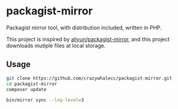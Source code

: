 # packagist-mirror
Packagist mirror tool, with distribution included, written in PHP.

This project is inspired by [aliyun/packagist-mirror](https://github.com/aliyun/packagist-mirror), and this project downloads mutiple files at local storage.

## Usage

```bash
git clone https://github.com/crazywhalecc/packagist-mirror.git
cd packagist-mirror
composer update

bin/mirror sync --log-level=3
```
